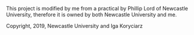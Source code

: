 This project is modified by me from a practical by Phillip Lord of Newcastle University,
therefore it is owned by both Newcastle University and me.

Copyright, 2019, Newcastle University and Iga Koryciarz 
